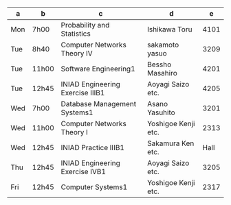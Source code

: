 | a   | b     | c                                | d                     | e    |
| --- | ----- | -------------------------------- | --------------------- | ---- |
| Mon | 7h00  | Probability and Statistics       | Ishikawa Toru        | 4101 |
| Tue | 8h40  | Computer Networks Theory IV      | sakamoto yasuo       | 3209 |
| Tue | 11h00 | Software Engineering1            | Bessho Masahiro      | 4201 |
| Tue | 12h45 | INIAD Engineering Exercise IIIB1 | Aoyagi Saizo etc.   | 4205 |
| Wed | 7h00  | Database Management Systems1     | Asano Yasuhito       | 3201 |
| Wed | 11h00 | Computer Networks Theory I       | Yoshigoe Kenji etc. | 2313 |
| Wed | 12h45 | INIAD Practice IIIB1             | Sakamura Ken etc.   | Hall |
| Thu | 12h45 | INIAD Engineering Exercise IVB1  | Aoyagi Saizo etc.   | 3205 |
| Fri | 12h45 | Computer Systems1                | Yoshigoe Kenji etc. | 2317 |
